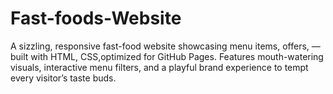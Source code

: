 # Fast-foods-Website
A sizzling, responsive fast-food website showcasing menu items, offers,  — built with HTML, CSS,optimized for GitHub Pages. Features mouth-watering visuals, interactive menu filters, and a playful brand experience to tempt every visitor’s taste buds.

